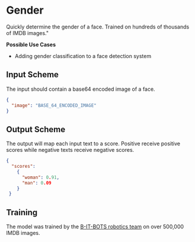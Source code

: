 # Gender
Quickly determine the gender of a face. Trained on hundreds of thousands of IMDB images."

**Possible Use Cases**
  * Adding gender classification to a face detection system


## Input Scheme
The input should contain a base64 encoded image of a face. 
``` json
{
  "image": "BASE_64_ENCODED_IMAGE"
}
```

## Output Scheme
The output will map each input text to a score. Positive receive positive scores while negative texts receive negative 
scores. 
 
``` json
{
  "scores": 
    {
      "woman": 0.91,
      "man": 0.09
    }
 }
```


## Training
The model was trained by the [B-IT-BOTS robotics team][1] on over 500,000 IMDB images. 


[1]: https://mas-group.inf.h-brs.de/?page_id=622
